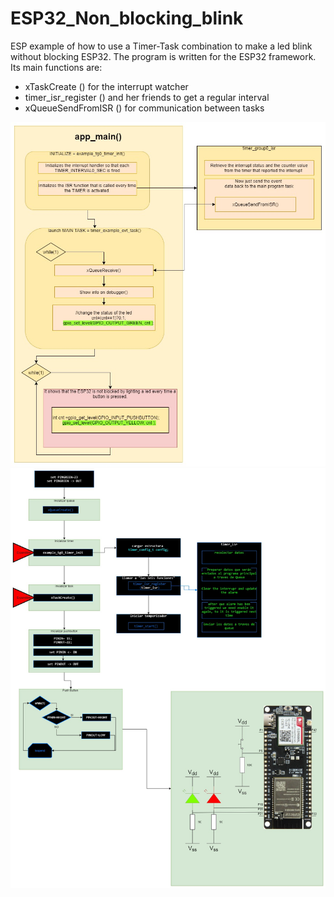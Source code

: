 # ESP32_Non_blocking_blink
ESP example of how to use a Timer-Task combination to make a led blink without blocking ESP32.
The program is written for the ESP32 framework. Its main functions are:
- xTaskCreate () for the interrupt watcher
- timer_isr_register () and her friends to get a regular interval
- xQueueSendFromISR () for communication between tasks



![behavior](https://github.com/ORParga/ESP32_Non_blocking_blink/blob/master/Non_blocking_blink.jpg?raw=true)
![behavior](https://github.com/ORParga/ESP32_Non_blocking_blink/blob/master/Non_blocking_blink2.jpg?raw=true)
